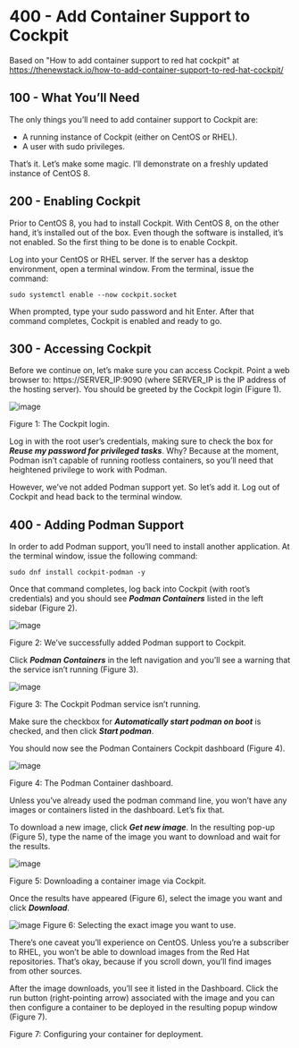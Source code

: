 # 400 - Add Container Support to Cockpit

Based on "How to add container support to red hat cockpit" at https://thenewstack.io/how-to-add-container-support-to-red-hat-cockpit/

## 100 - What You’ll Need

The only things you’ll need to add container support to Cockpit are:

- A running instance of Cockpit (either on CentOS or RHEL).
- A user with sudo privileges.

That’s it. Let’s make some magic. I’ll demonstrate on a freshly updated instance of CentOS 8.

## 200 - Enabling Cockpit

Prior to CentOS 8, you had to install Cockpit. With CentOS 8, on the other hand, it’s installed out of the box. Even though the software is installed, it’s not enabled. So the first thing to be done is to enable Cockpit.

Log into your CentOS or RHEL server. If the server has a desktop environment, open a terminal window. From the terminal, issue the command:
```
sudo systemctl enable --now cockpit.socket
```

When prompted, type your sudo password and hit Enter. After that command completes, Cockpit is enabled and ready to go.

## 300 - Accessing Cockpit

Before we continue on, let’s make sure you can access Cockpit. Point a web browser to: https://SERVER_IP:9090 (where SERVER_IP is the IP address of the hosting server). You should be greeted by the Cockpit login (Figure 1).

![image](https://user-images.githubusercontent.com/12828104/124254310-3c7e8a00-db29-11eb-8759-16b1e5921be7.png)

Figure 1: The Cockpit login.

Log in with the root user’s credentials, making sure to check the box for ***Reuse my password for privileged tasks***. Why? Because at the moment, Podman isn’t capable of running rootless containers, so you’ll need that heightened privilege to work with Podman.

However, we’ve not added Podman support yet. So let’s add it. Log out of Cockpit and head back to the terminal window.

## 400 - Adding Podman Support

In order to add Podman support, you’ll need to install another application. At the terminal window, issue the following command:
```
sudo dnf install cockpit-podman -y
```

Once that command completes, log back into Cockpit (with root’s credentials) and you should see ***Podman Containers*** listed in the left sidebar (Figure 2).

![image](https://user-images.githubusercontent.com/12828104/124254843-c75f8480-db29-11eb-8907-e834cfe473a6.png)

Figure 2: We’ve successfully added Podman support to Cockpit.

Click ***Podman Containers*** in the left navigation and you’ll see a warning that the service isn’t running (Figure 3).

![image](https://user-images.githubusercontent.com/12828104/124255052-068dd580-db2a-11eb-8c92-0b412e6e9081.png)

Figure 3: The Cockpit Podman service isn’t running.

Make sure the checkbox for ***Automatically start podman on boot*** is checked, and then click ***Start podman***.

You should now see the Podman Containers Cockpit dashboard (Figure 4).

![image](https://user-images.githubusercontent.com/12828104/124255345-59678d00-db2a-11eb-9d98-db3ace78dc9c.png)

Figure 4: The Podman Container dashboard.

Unless you’ve already used the podman command line, you won’t have any images or containers listed in the dashboard. Let’s fix that.

To download a new image, click ***Get new image***. In the resulting pop-up (Figure 5), type the name of the image you want to download and wait for the results.

![image](https://user-images.githubusercontent.com/12828104/124255753-d0048a80-db2a-11eb-9774-0da316851940.png)

Figure 5: Downloading a container image via Cockpit.

Once the results have appeared (Figure 6), select the image you want and click ***Download***.

![image](https://user-images.githubusercontent.com/12828104/124255957-09d59100-db2b-11eb-814a-d8589df03e3c.png)
Figure 6: Selecting the exact image you want to use.

There’s one caveat you’ll experience on CentOS. Unless you’re a subscriber to RHEL, you won’t be able to download images from the Red Hat repositories. That’s okay, because if you scroll down, you’ll find images from other sources.

After the image downloads, you’ll see it listed in the Dashboard. Click the run button (right-pointing arrow) associated with the image and you can then configure a container to be deployed in the resulting popup window (Figure 7).



Figure 7: Configuring your container for deployment.


